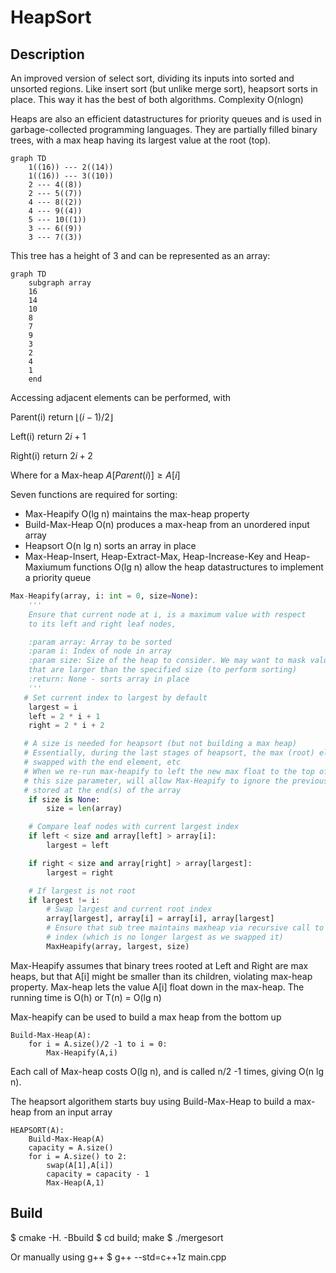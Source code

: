 # HeapSort

## Description

An improved version of select sort, dividing its inputs into sorted and unsorted regions.
Like insert sort (but unlike merge sort), heapsort sorts in place.
This way it has the best of both algorithms. Complexity O(nlogn)


Heaps are also an efficient datastructures for priority queues and is used in garbage-collected programming languages.
They are partially filled binary trees, with a max heap having its largest value at the root (top).

```mermaid
graph TD
    1((16)) --- 2((14))
    1((16)) --- 3((10))
    2 --- 4((8))
    2 --- 5((7))
    4 --- 8((2))
    4 --- 9((4))
    5 --- 10((1))
    3 --- 6((9))
    3 --- 7((3))
```

This tree has a height of 3 and can be represented as an array:

```mermaid
graph TD
    subgraph array
    16
    14
    10
    8
    7
    9
    3
    2
    4
    1
    end
```

Accessing adjacent elements can be performed, with

Parent(i) return $`\lfloor (i-1)/2 \rfloor`$

Left(i) return $`2i + 1`$

Right(i) return $`2i + 2`$

Where for a Max-heap $`A \lbrack Parent(i)  \rbrack \geq A \lbrack i \rbrack `$

Seven functions are required for sorting:

* Max-Heapify O(lg n) maintains the max-heap property
* Build-Max-Heap O(n) produces a max-heap from an unordered input array
* Heapsort O(n lg n) sorts an array in place
* Max-Heap-Insert, Heap-Extract-Max, Heap-Increase-Key and Heap-Maxiumum functions  O(lg n) allow the heap datastructures
to implement a priority queue

```python
Max-Heapify(array, i: int = 0, size=None):
    '''
    Ensure that current node at i, is a maximum value with respect
    to its left and right leaf nodes,

    :param array: Array to be sorted
    :param i: Index of node in array
    :param size: Size of the heap to consider. We may want to mask values in the array
    that are larger than the specified size (to perform sorting)
    :return: None - sorts array in place
    '''
   # Set current index to largest by default
    largest = i
    left = 2 * i + 1
    right = 2 * i + 2

   # A size is needed for heapsort (but not building a max heap)
   # Essentially, during the last stages of heapsort, the max (root) element is
   # swapped with the end element, etc
   # When we re-run max-heapify to left the new max float to the top of the array
   # this size parameter, will allow Max-Heapify to ignore the previous max element,
   # stored at the end(s) of the array
    if size is None:
        size = len(array)

    # Compare leaf nodes with current largest index
    if left < size and array[left] > array[i]:
        largest = left

    if right < size and array[right] > array[largest]:
        largest = right

    # If largest is not root
    if largest != i:
        # Swap largest and current root index
        array[largest], array[i] = array[i], array[largest]
        # Ensure that sub tree maintains maxheap via recursive call to 'largest'
        # index (which is no longer largest as we swapped it)
        MaxHeapify(array, largest, size)
```

Max-Heapify assumes that binary trees rooted at Left and Right are max heaps, but that A[i] might be smaller than its children, violating max-heap property. Max-heap lets the value
A[i] float down in the max-heap. The running time is O(h) or
T(n) = O(lg n)

Max-heapify can be used to build a max heap from the bottom up

```
Build-Max-Heap(A):
    for i = A.size()/2 -1 to i = 0:
        Max-Heapify(A,i) 
```

Each call of Max-heap costs O(lg n), and is called n/2 -1 times,
giving O(n lg n).

The heapsort algorithem starts buy using Build-Max-Heap to build a max-heap from an input array

```
HEAPSORT(A):
    Build-Max-Heap(A)
    capacity = A.size()
    for i = A.size() to 2:
        swap(A[1],A[i])
        capacity = capacity - 1
        Max-Heap(A,1)
```
## Build

$ cmake -H. -Bbuild
$ cd build; make
$ ./mergesort

Or manually using g++
$ g++ --std=c++1z main.cpp